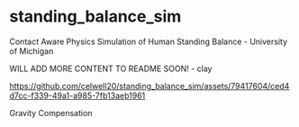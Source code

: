 # standing_balance_sim
Contact Aware Physics Simulation of Human Standing Balance - University of Michigan

WILL ADD MORE CONTENT TO README SOON! - clay

https://github.com/celwell20/standing_balance_sim/assets/79417604/ced4d7cc-f339-49a1-a985-7fb13aeb1961

Gravity Compensation

